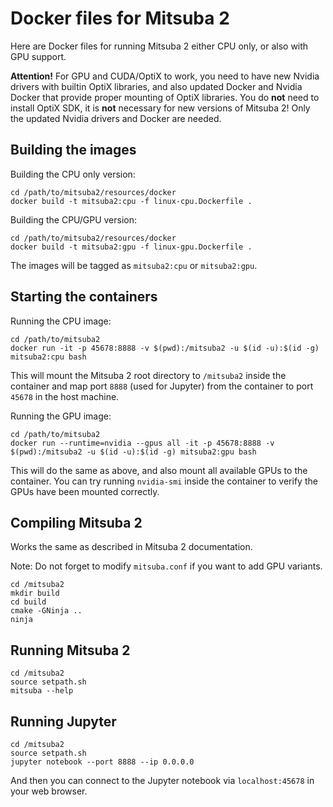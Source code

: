# Docker files for Mitsuba 2

Here are Docker files for running Mitsuba 2 either CPU only, or also with GPU support.

**Attention!** For GPU and CUDA/OptiX to work, you need to have new Nvidia drivers with builtin OptiX libraries, and also updated Docker and Nvidia Docker that provide proper mounting of OptiX libraries. You do **not** need to install OptiX SDK, it is **not** necessary for new versions of Mitsuba 2! Only the updated Nvidia drivers and Docker are needed.

## Building the images

Building the CPU only version:

```
cd /path/to/mitsuba2/resources/docker
docker build -t mitsuba2:cpu -f linux-cpu.Dockerfile .
```

Building the CPU/GPU version:

```
cd /path/to/mitsuba2/resources/docker
docker build -t mitsuba2:gpu -f linux-gpu.Dockerfile .
```

The images will be tagged as `mitsuba2:cpu` or `mitsuba2:gpu`.

## Starting the containers

Running the CPU image:

```
cd /path/to/mitsuba2
docker run -it -p 45678:8888 -v $(pwd):/mitsuba2 -u $(id -u):$(id -g) mitsuba2:cpu bash
```

This will mount the Mitsuba 2 root directory to `/mitsuba2` inside the container and map port `8888` (used for Jupyter) from the container to port `45678` in the host machine.

Running the GPU image:

```
cd /path/to/mitsuba2
docker run --runtime=nvidia --gpus all -it -p 45678:8888 -v $(pwd):/mitsuba2 -u $(id -u):$(id -g) mitsuba2:gpu bash
```

This will do the same as above, and also mount all available GPUs to the container. You can try running `nvidia-smi` inside the container to verify the GPUs have been mounted correctly.

## Compiling Mitsuba 2

Works the same as described in Mitsuba 2 documentation.

Note: Do not forget to modify `mitsuba.conf` if you want to add GPU variants.

```
cd /mitsuba2
mkdir build
cd build
cmake -GNinja ..
ninja
```

## Running Mitsuba 2

```
cd /mitsuba2
source setpath.sh
mitsuba --help
```

## Running Jupyter

```
cd /mitsuba2
source setpath.sh
jupyter notebook --port 8888 --ip 0.0.0.0
```

And then you can connect to the Jupyter notebook via `localhost:45678` in your web browser.